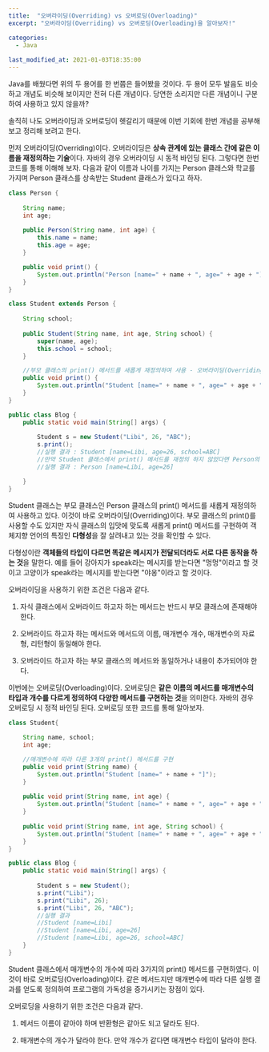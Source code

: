 ```yaml
---
title:  "오버라이딩(Overriding) vs 오버로딩(Overloading)"
excerpt: "오버라이딩(Overriding) vs 오버로딩(Overloading)을 알아보자!"

categories:
  - Java
  
last_modified_at: 2021-01-03T18:35:00
---
```


Java를 배웠다면 위의 두 용어를 한 번쯤은 들어봤을 것이다. 두 용어 모두 발음도 비슷하고 개념도 비슷해 보이지만 전혀 다른 개념이다. 당연한 소리지만 다른 개념이니 구분하여 사용하고 있지 않을까?  

솔직히 나도 오버라이딩과 오버로딩이 헷갈리기 때문에 이번 기회에 한번 개념을 공부해보고 정리해 보려고 한다.  

먼저 오버라이딩(Overriding)이다. 오버라이딩은 **상속 관계에 있는 클래스 간에 같은 이름을 재정의하는 기술**이다. 자바의 경우 오버라이딩 시 동적 바인딩 된다. 그렇다면 한번 코드를 통해 이해해 보자. 다음과 같이 이름과 나이를 가지는 Person 클래스와 학교를 가지며 Person 클래스를 상속받는 Student 클래스가 있다고 하자.   

```java
class Person {
	
	String name;
	int age;
	
	public Person(String name, int age) {
		this.name = name;
		this.age = age;
	}

	public void print() {
		System.out.println("Person [name=" + name + ", age=" + age + "]");
	}
}

class Student extends Person {
	
	String school;
	
	public Student(String name, int age, String school) {
		super(name, age);
		this.school = school;
	}

    //부모 클래스의 print() 메서드를 새롭게 재정의하여 사용 - 오버라이딩(Overriding)
	public void print() {
		System.out.println("Student [name=" + name + ", age=" + age + ", school=" + school + "]");
	}
}

public class Blog {
    public static void main(String[] args) {
 
    	Student s = new Student("Libi", 26, "ABC");
    	s.print();
        //실행 결과 : Student [name=Libi, age=26, school=ABC]
        //만약 Student 클래스에서 print() 메서드를 재정의 하지 않았다면 Person의 print() 메서드를 호출
        //실행 결과 : Person [name=Libi, age=26]

    }
}
```

Student 클래스는 부모 클래스인 Person 클래스의 print() 메서드를 새롭게 재정의하여 사용하고 있다. 이것이 바로 오버라이딩(Overriding)이다. 부모 클래스의 print()를 사용할 수도 있지만 자식 클래스의 입맛에 맞도록 새롭게 print() 메서드를 구현하여 객체지향 언어의 특징인 **다형성**을 잘 살려내고 있는 것을 확인할 수 있다.  

다형성이란 **객체들의 타입이 다르면 똑같은 메시지가 전달되더라도 서로 다른 동작을 하는 것**을 말한다. 예를 들어 강아지가 speak라는 메시지를 받는다면 "멍멍"이라고 할 것이고 고양이가 speak라는 메시지를 받는다면 "야옹"이라고 할 것이다.  

오버라이딩을 사용하기 위한 조건은 다음과 같다.  

1. 자식 클래스에서 오버라이드 하고자 하는 메서드는 반드시 부모 클래스에 존재해야 한다.

2. 오버라이드 하고자 하는 메서드와 메서드의 이름, 매개변수 개수, 매개변수의 자료형, 리턴형이 동일해야 한다.

3. 오버라이드 하고자 하는 부모 클래스의 메서드와 동일하거나 내용이 추가되어야 한다.  

이번에는 오버로딩(Overloading)이다. 오버로딩은 **같은 이름의 메서드를 매개변수의 타입과 개수를 다르게 정의하여 다양한 메서드를 구현하는 것**을 의미한다. 자바의 경우 오버로딩 시 정적 바인딩 된다. 오버로딩 또한 코드를 통해 알아보자.  

```java
class Student{
	
	String name, school;
	int age;

	//매개변수에 따라 다른 3개의 print() 메서드를 구현
	public void print(String name) {
		System.out.println("Student [name=" + name + "]");
	}
	
	public void print(String name, int age) {
		System.out.println("Student [name=" + name + ", age=" + age + "]");
	}
	
	public void print(String name, int age, String school) {
		System.out.println("Student [name=" + name + ", age=" + age + ", school=" + school + "]");
	}
}

public class Blog {
    public static void main(String[] args) {
 
    	Student s = new Student();
    	s.print("Libi");
    	s.print("Libi", 26);
    	s.print("Libi", 26, "ABC");
        //실행 결과
        //Student [name=Libi]
        //Student [name=Libi, age=26]
        //Student [name=Libi, age=26, school=ABC]
    }
}
```

Student 클래스에서 매개변수의 개수에 따라 3가지의 print() 메서드를 구현하였다. 이것이 바로 오버로딩(Overloading)이다. 같은 메서드지만 매개변수에 따라 다른 실행 결과를 얻도록 정의하여 프로그램의 가독성을 증가시키는 장점이 있다.  

오버로딩을 사용하기 위한 조건은 다음과 같다.  

1. 메서드 이름이 같아야 하며 반환형은 같아도 되고 달라도 된다.

2. 매개변수의 개수가 달라야 한다. 만약 개수가 같다면 매개변수 타입이 달라야 한다.  